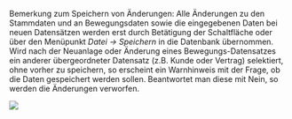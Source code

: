 Bemerkung zum Speichern von Änderungen: Alle Änderungen zu den Stammdaten  und an Bewegungsdaten sowie die eingegebenen Daten bei neuen Datensätzen werden erst durch Betätigung der Schaltfläche   oder über den Menüpunkt *Datei → Speichern* in die Datenbank übernommen. Wird nach der Neuanlage oder Änderung eines Bewegungs-Datensatzes ein anderer übergeordneter Datensatz (z.B. Kunde oder Vertrag) selektiert, ohne vorher zu speichern, so erscheint ein Warnhinweis mit der Frage, ob die Daten gespeichert werden sollen. Beantwortet man diese mit Nein,  so werden die Änderungen verworfen. 

![](http://xpecto.github.io/docs/img/img_1425889416455.png)
